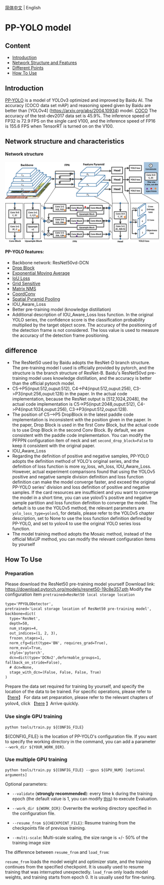 [简体中文](pp-yolo_cn.md) | English

# PP-YOLO model

## Content
- [Introduction](#Introduction)
- [Network Structure and Features](#Network_Structure_and_Features)
- [Different Points](#Different_Points)
- [How To Use](#How_to_use)

## Introduction

[PP-YOLO](https://arxiv.org/abs/2007.12099) is a model of YOLOv3 optimized and improved by Baidu AI. The accuracy (COCO data set mAP) and reasoning speed given by Baidu are better than [YOLOv4] (https://arxiv.org/abs/2004.10934) model. [COCO](http://cocodataset.org) The accuracy of the test-dev2017 data set is 45.9%. The inference speed of FP32 is 72.9 FPS on the single card V100, and the inference speed of FP16 is 155.6 FPS when TensorRT is turned on on the V100.
## Network structure and characteristics
#### Network structure
<div align="center">
  <img src="./images/pp-yolo.png"/>
</div>

#### PP-YOLO features:
- Backbone network: ResNet50vd-DCN
- [Drop Block](https://arxiv.org/abs/1810.12890)
- [Exponential Moving Average](https://www.investopedia.com/terms/e/ema.asp)
- [IoU Loss](https://arxiv.org/pdf/1902.09630.pdf)
- [Grid Sensitive](https://arxiv.org/abs/2004.10934)
- [Matrix NMS](https://arxiv.org/pdf/2003.10152.pdf)
- [CoordConv](https://arxiv.org/abs/1807.03247)
- [Spatial Pyramid Pooling](https://arxiv.org/abs/1406.4729)
- IOU_Aware_Loss
- Better pre-training model (knowledge distillation)
- Additional description of IOU_Aware_Loss loss function. In the original YOLO series, the confidence score is the classification probability multiplied by the target object score. The accuracy of the positioning of the detection frame is not considered. The loss value is used to measure the accuracy of the detection frame positioning.

## difference
- The ResNet50 used by Baidu adopts the ResNet-D branch structure. The pre-training model I used is officially provided by pytorch, and the structure is the branch structure of ResNet-B. Baidu's ResNet50vd pre-training model uses knowledge distillation, and the accuracy is better than the official pytorch model.
- C5->P5(input:512,ouput:512), C4->P4(input:512,ouput:256), C3->P3(input:256,ouput:128) in the paper. In the actual code implementation, because the ResNet output is [512,1024,2048], the actual code implementation is C5->P5(input:2048,ouput:512), C4->P4(input:1024,ouput:256), C3->P3(input:512,ouput:128).
- The position of C5-->P5 DropBlock in the latest paddle code implementation is inconsistent with the position given in the paper. In the paper, Drop Block is used in the first Conv Block, but the actual code is to use Drop Block in the second Conv Block. By default, we are consistent with the paddle code implementation. You can modify the PFPPN configuration item of neck and set `second_drop_block=False` to keep it consistent with the original paper.
- IOU_Aware_Loss
- Regarding the definition of positive and negative samples, PP-YOLO adopts the definition method of YOLO's original series, and the definition of loss function is more xy_loss, wh_loss, IOU_Aware_Loss. However, actual experiment comparisons found that using the YOLOv5 positive and negative sample division definition and loss function definition can make the model converge faster, and exceed the original PP-YOLO series' division and loss definition of positive and negative samples. If the card resources are insufficient and you want to converge the model in a short time, you can use yolov5's positive and negative sample partition and loss function definition to converge the model. The default is to use the YOLOv5 method, the relevant parameters are `yolo_loss_type=yolov5`, for details, please refer to the YOLOv5 chapter description, set to None to use the loss function definition defined by PP-YOLO, and set to yolov4 to use the original YOLO series loss function.
- The model training method adopts the Mosaic method, instead of the official MixUP method, you can modify the relevant configuration items by yourself

## How To Use

### Preparation
Please download the ResNet50 pre-training model yourself
Download link: https://download.pytorch.org/models/resnet50-19c8e357.pth
Modify the configuration item `pretrained=ResNet50 local storage location`
```shell
type='PPYOLODetector',
pretrained='Local storage location of ResNet50 pre-training model',
backbone=dict(
  type='ResNet',
  depth=50,
  num_stages=4,
  out_indices=(1, 2, 3),
  frozen_stages=1,
  norm_cfg=dict(type='BN', requires_grad=True),
  norm_eval=True,
  style='pytorch',
  dcn=dict(type='DCNv2',deformable_groups=1, fallback_on_stride=False),
  # dcn=None,
  stage_with_dcn=(False, False, False, True)
)
```
Prepare the data set required for training by yourself, and specify the location of the data to be trained. For specific operations, please refer to 【[here](INSTALL.md)】 For data set preparation, please refer to the relevant chapters of yolov4, click 【[here](yolov4.md) 】Arrive quickly.

### Use single GPU training
```shell
python tools/train.py ${CONFIG_FILE}
```
${CONFIG_FILE} is the location of PP-YOLO's configuration file.
If you want to specify the working directory in the command, you can add a parameter `--work_dir ${YOUR_WORK_DIR}`.

### Use multiple GPU training

```shell
python tools/train.py ${CONFIG_FILE} --gpus ${GPU_NUM} [optional arguments]
```

Optional parameters:

- `--validate` (**strongly recommended**): every time k during the training epoch (the default value is 1, you can modify [this](../cfg/yolov4_coco_gpu.py#L138)) to execute Evaluation.

- `--work_dir ${WORK_DIR}`: Overwrite the working directory specified in the configuration file.

- `--resume_from ${CHECKPOINT_FILE}`: Resume training from the checkpoints file of previous training.
- `--multi-scale`: Multi-scale scaling, the size range is +/- 50% of the training image size

The difference between `resume_from` and `load_from`:

`resume_from` loads the model weight and optimizer state, and the training continues from the specified checkpoint. It is usually used to resume training that was interrupted unexpectedly.
`load_from` only loads model weights, and training starts from epoch 0. It is usually used for fine-tuning.
